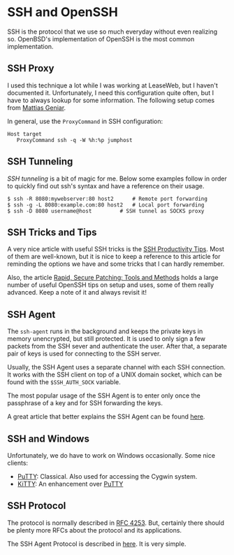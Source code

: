 SSH and OpenSSH
===============

SSH is the protocol that we use so much everyday without even realizing so.
OpenBSD's implementation of OpenSSH is the most common implementation.


SSH Proxy
---------

I used this technique a lot while I was working at LeaseWeb, but I haven't
documented it.  Unfortunately, I need this configuration quite often, but
I have to always lookup for some information.  The following setup comes
from [Mattias Geniar][ma.ttias].

In general, use the `ProxyCommand` in SSH configuration:

    Host target
       ProxyCommand	ssh -q -W %h:%p jumphost


[ma.ttias]:	https://ma.ttias.be/use-jumphost-ssh-client-configurations/


SSH Tunneling
-------------

*SSH tunneling* is a bit of magic for me.  Below some examples follow in order
to quickly find out ssh's syntax and have a reference on their usage.

    $ ssh -R 8080:mywebserver:80 host2		# Remote port forwarding
    $ ssh -g -L 8080:example.com:80 host2	# Local port forwarding
    $ ssh -D 8080 username@host			# SSH tunnel as SOCKS proxy


SSH Tricks and Tips
-------------------

A very nice article with useful SSH tricks is the [SSH Productivity Tips][ssh-tips].
Most of them are well-known, but it is nice to keep a reference to this article
for reminding the options we have and some tricks that I can hardly remember.

Also, the article [Rapid, Secure Patching: Tools and Methods][lj-article] holds
a large number of useful OpenSSH tips on setup and uses, some of them really
advanced.  Keep a note of it and always revisit it!


[ssh-tips]:	http://blogs.perl.org/users/smylers/2011/08/ssh-productivity-tips.html
[lj-article]:	https://www.linuxjournal.com/content/rapid-secure-patching-tools-and-methods


SSH Agent
---------

The `ssh-agent` runs in the background and keeps the private keys in memory
unencrypted, but still protected.  It is used to only sign a few packets from
the SSH sever and authenticate the user.  After that, a separate pair of keys is
used for connecting to the SSH server.

Usually, the SSH Agent uses a separate channel with each SSH connection.
It works with the SSH client on top of a UNIX domain socket, which can be found
with the `$SSH_AUTH_SOCK` variable.

The most popular usage of the SSH Agent is to enter only once the passphrase of
a key and for SSH forwarding the keys.

A great article that better explains the SSH Agent can be found
[here](https://smallstep.com/blog/ssh-agent-explained/).


SSH and Windows
---------------

Unfortunately, we do have to work on Windows occasionally.  Some nice clients:

 - [PuTTY][putty]:  Classical.  Also used for accessing the Cygwin system.
 - [KiTTY](http://www.9bis.net/kitty/):
   An enhancement over [PuTTY][putty]


[putty]:	http://www.putty.org/


SSH Protocol
------------

The protocol is normally described in [RFC 4253][rfc4253].
But, certainly there should be plenty more RFCs about the protocol and its
applications.

The SSH Agent Protocol is described in
[here](https://tools.ietf.org/html/draft-miller-ssh-agent-04).
It is very simple.


[rfc4253]:	https://tools.ietf.org/html/rfc4253
